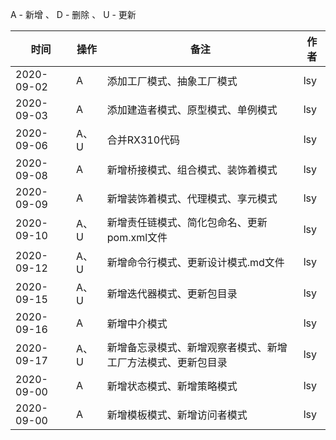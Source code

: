 A - 新增 、 D - 删除 、 U - 更新

|     时间    |   操作  |     备注    | 作者 |
|     ----   |   ---- |     -----    |---- |
| 2020-09-02 |    A   | 添加工厂模式、抽象工厂模式 | lsy |
| 2020-09-03 |    A   | 添加建造者模式、原型模式、单例模式 | lsy |
| 2020-09-06 |  A、U  | 合并RX310代码 | lsy |
| 2020-09-08 |    A   | 新增桥接模式、组合模式、装饰着模式 | lsy |
| 2020-09-09 |    A   | 新增装饰着模式、代理模式、享元模式 | lsy |
| 2020-09-10 |   A、U | 新增责任链模式、简化包命名、更新pom.xml文件 | lsy |
| 2020-09-12 |   A、U | 新增命令行模式、更新设计模式.md文件 | lsy |
| 2020-09-15 |   A、U | 新增迭代器模式、更新包目录 | lsy |
| 2020-09-16 |    A   | 新增中介模式 | lsy |
| 2020-09-17 |   A、U | 新增备忘录模式、新增观察者模式、新增工厂方法模式、更新包目录 | lsy |
| 2020-09-00 |    A   | 新增状态模式、新增策略模式| lsy |
| 2020-09-00 |    A   | 新增模板模式、新增访问者模式| lsy |
